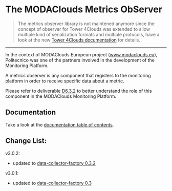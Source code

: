 The MODAClouds Metrics ObServer
=======================

> The metrics observer library is not maintened anymore since the concept of observer for Tower 4Clouds was extended to allow multiple kind of serialization formats and multiple protocols, have a look at the new [Tower 4Clouds documentation](https://github.com/deib-polimi/tower4clouds) for details.
------

In the context of MODAClouds European project (www.modaclouds.eu), Politecnico was
one of the partners involved in the development of the Monitoring Platform.

A metrics observer is any component that registers to the monitoring platform 
in order to receive specific data about a metric.

Please refer to deliverable [D6.3.2](http://www.modaclouds.eu/publications/public-deliverables/) 
to better understand the role of this component in the MODAClouds Monitoring Platform.

## Documentation

Take a look at the [documentation table of contents](doc/TOC.md).

## Change List:

v3.0.2:
* updated to [data-collector-factory 0.3.2](https://github.com/deib-polimi/modaclouds-data-collector-factory/releases/tag/v0.3.2)

v3.0.1:
* updated to [data-collector-factory 0.3](https://github.com/deib-polimi/modaclouds-data-collector-factory/releases/tag/v0.3)
